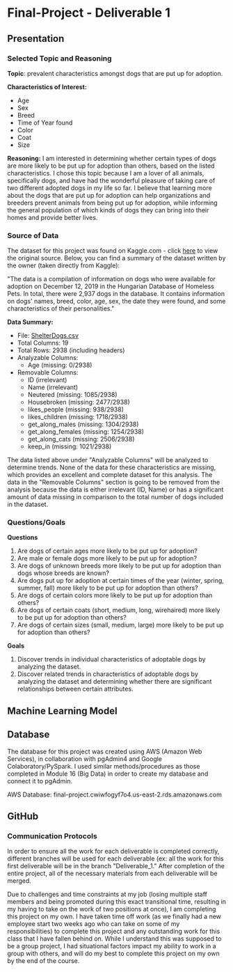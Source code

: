 # Final-Project - Deliverable 1

## Presentation

### Selected Topic and Reasoning

**Topic**: prevalent characteristics amongst dogs that are put up for adoption.

**Characteristics of Interest:**
- Age
- Sex
- Breed
- Time of Year found
- Color
- Coat
- Size

**Reasoning:**
I am interested in determining whether certain types of dogs are more likely to be put up for adoption than others, based on the listed characteristics. I chose this topic because I am a lover of all animals, specifically dogs, and have had the wonderful pleasure of taking care of two different adopted dogs in my life so far. I believe that learning more about the dogs that are put up for adoption can help organizations and breeders prevent animals from being put up for adoption, while informing the general population of which kinds of dogs they can bring into their homes and provide better lives.

### Source of Data
The dataset for this project was found on Kaggle.com - click [here](https://www.kaggle.com/jmolitoris/adoptable-dogs?select=ShelterDogs.csv) to view the original source. Below, you can find a summary of the dataset written by the owner (taken directly from Kaggle):

"The data is a compilation of information on dogs who were available for adoption on December 12, 2019 in the Hungarian Database of Homeless Pets. In total, there were 2,937 dogs in the database. It contains information on dogs' names, breed, color, age, sex, the date they were found, and some characteristics of their personalities."

**Data Summary:**
- File: [ShelterDogs.csv](https://github.com/marikachrisanthopoulos/Final-Project/blob/Deliverable_1/Original_Dataset/ShelterDogs.csv)
- Total Columns: 19
- Total Rows: 2938 (including headers)
- Analyzable Columns:
    - Age (missing: 0/2938)
- Removable Columns:
    - ID (irrelevant)
    - Name (irrelevant)
    - Neutered (missing: 1085/2938)
    - Housebroken (missing: 2477/2938)
    - likes_people (missing: 938/2938)
    - likes_children (missing: 1718/2938)
    - get_along_males (missing: 1304/2938)
    - get_along_females (missing: 1254/2938)
    - get_along_cats (missing: 2506/2938)
    - keep_in (missing: 1021/2938)

The data listed above under "Analyzable Columns" will be analyzed to determine trends. None of the data for these characteristics are missing, which provides an excellent and complete dataset for this analysis. The data in the "Removable Columns" section is going to be removed from the analysis because the data is either irrelevant (ID, Name) or has a significant amount of data missing in comparison to the total number of dogs included in the dataset.

### Questions/Goals

**Questions**
1. Are dogs of certain ages more likely to be put up for adoption?
2. Are male or female dogs more likely to be put up for adoption?
3. Are dogs of unknown breeds more likely to be put up for adoption than dogs whose breeds are known?
4. Are dogs put up for adoption at certain times of the year (winter, spring, summer, fall) more likely to be put up for adoption than others?
5. Are dogs of certain colors more likely to be put up for adoption than others?
6. Are dogs of certain coats (short, medium, long, wirehaired) more likely to be put up for adoption than others?
7. Are dogs of certain sizes (small, medium, large) more likely to be put up for adoption than others?

**Goals**
1. Discover trends in individual characteristics of adoptable dogs by analyzing the dataset.
2. Discover related trends in characteristics of adoptable dogs by analyzing the dataset and determining whether there are significant relationships between certain attributes.

## Machine Learning Model

## Database
The database for this project was created using AWS (Amazon Web Services), in collaboration with pgAdmin4 and Google Colaboratory/PySpark. I used similar methods/procedures as those completed in Module 16 (Big Data) in order to create my database and connect it to pgAdmin.

AWS Database: final-project.cwiwfogyf7o4.us-east-2.rds.amazonaws.com


## GitHub

### Communication Protocols
In order to ensure all the work for each deliverable is completed correctly, different branches will be used for each deliverable (ex: all the work for this first deliverable will be in the branch "Deliverable_1." After completion of the entire project, all of the necessary materials from each deliverable will be merged.

Due to challenges and time constraints at my job (losing multiple staff members and being promoted during this exact transitional time, resulting in my having to take on the work of two positions at once), I am completing this project on my own. I have taken time off work (as we finally had a new employee start two weeks ago who can take on some of my responsibilities) to complete this project and any outstanding work for this class that I have fallen behind on. While I understand this was supposed to be a group project, I had situational factors impact my ability to work in a group with others, and will do my best to complete this project on my own by the end of the course.
